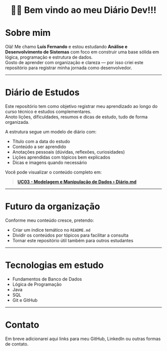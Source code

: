 <div align="center">

  # 👨‍💻 Bem vindo ao meu Diário Dev!!!
 
</div>


 # Sobre mim

Olá! Me chamo **Luís Fernando** e estou estudando **Análise e Desenvolvimento de Sistemas** com foco em construir uma base sólida em lógica, programação e estrutura de dados.  
Gosto de aprender com organização e clareza — por isso criei este repositório para registrar minha jornada como desenvolvedor.

---

# Diário de Estudos

Este repositório tem como objetivo registrar meu aprendizado ao longo do curso técnico e estudos complementares.  
Anoto lições, dificuldades, resumos e dicas de estudo, tudo de forma organizada.

A estrutura segue um modelo de diário com:

- Título com a data do estudo
- Conteúdo a ser aprendido
- Anotações pessoais (dúvidas, reflexões, curiosidades)
- Lições aprendidas com tópicos bem explicados
- Dicas e imagens quando necessário

Você pode visualizar o conteúdo completo em:

> **[UC03 - Modelagem e Manipulação de Dados › Diário.md](./UC03%20-%20Auxiliar%20na%20Modelagem%20e%20Manipula%C3%A7%C3%A3o%20de%20Dados/Di%C3%A1rio.md)**

---

# Futuro da organização

Conforme meu conteúdo cresce, pretendo:
- Criar um índice temático no `README.md`
- Dividir os conteúdos por tópicos para facilitar a consulta
- Tornar este repositório útil também para outros estudantes

---

# Tecnologias em estudo

- Fundamentos de Banco de Dados  
- Lógica de Programação  
- Java
- SQL
- Git e GitHub  

---

# Contato

Em breve adicionarei aqui links para meu GitHub, LinkedIn ou outras formas de contato.
